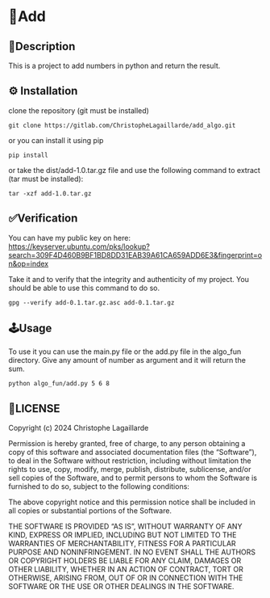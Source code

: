 # 🚀Add

## 📄Description

This is a project to add numbers in python and return the result.

## ⚙️ Installation

clone the repository (git must be installed)
```
git clone https://gitlab.com/ChristopheLagaillarde/add_algo.git 
```
or you can install it using pip

```
pip install 
```


or take the dist/add-1.0.tar.gz file and use the following command to extract (tar must be installed):

```
tar -xzf add-1.0.tar.gz
```

## ✅Verification

You can have my public key on here: 
https://keyserver.ubuntu.com/pks/lookup?search=309F4D460B9BF1BD8DD31EAB39A61CA659ADD6E3&fingerprint=on&op=index

Take it and to verify that the integrity and authenticity of my project. You should be able to use this command to do so. 

```
gpg --verify add-0.1.tar.gz.asc add-0.1.tar.gz
```

## 🕹️Usage

To use it you can use the main.py file or the add.py file in the algo_fun directory.
Give any amount of number as argument and it will return the sum. 

```
python algo_fun/add.py 5 6 8
```

## 📝LICENSE
Copyright (c) 2024 Christophe Lagaillarde 

Permission is hereby granted, free of charge, to any person obtaining a copy of this software and associated documentation files (the “Software”), to deal in the Software without restriction, including without limitation the rights to use, copy, modify, merge, publish, distribute, sublicense, and/or sell copies of the Software, and to permit persons to whom the Software is furnished to do so, subject to the following conditions:

The above copyright notice and this permission notice shall be included in all copies or substantial portions of the Software.

THE SOFTWARE IS PROVIDED “AS IS”, WITHOUT WARRANTY OF ANY KIND, EXPRESS OR IMPLIED, INCLUDING BUT NOT LIMITED TO THE WARRANTIES OF MERCHANTABILITY, FITNESS FOR A PARTICULAR PURPOSE AND NONINFRINGEMENT. IN NO EVENT SHALL THE AUTHORS OR COPYRIGHT HOLDERS BE LIABLE FOR ANY CLAIM, DAMAGES OR OTHER LIABILITY, WHETHER IN AN ACTION OF CONTRACT, TORT OR OTHERWISE, ARISING FROM, OUT OF OR IN CONNECTION WITH THE SOFTWARE OR THE USE OR OTHER DEALINGS IN THE SOFTWARE.
